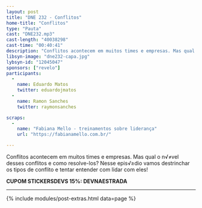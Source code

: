 ```yaml
---
layout: post
title: "DNE 232 - Conflitos"
home-title: "Conflitos"
type: "Pauta"
cast: "DNE232.mp3"
cast-length: "40038298"
cast-time: "00:40:41"
description: "Conflitos acontecem em muitos times e empresas. Mas qual o nível desses conflitos e como resolve-los? Nesse episódio vamos destrinchar os tipos de conflito e tentar entender com lidar com eles!"
libsyn-image: "dne232-capa.jpg"
lybsyn-id: "12045047"
sponsors: ["revelo"]
participants:
  -
    name: Eduardo Matos
    twitter: eduardojmatos
  -
    name: Ramon Sanches
    twitter: raymonsanches

scraps:
  -
    name: "Fabiana Mello - treinamentos sobre liderança"
    url: "https://fabianamello.com.br/"

---
```


Conflitos acontecem em muitos times e empresas. Mas qual o n√≠vel desses conflitos e como resolve-los? Nesse epis√≥dio vamos destrinchar os tipos de conflito e tentar entender com lidar com eles!

<strong>CUPOM STICKERSDEVS 15%: DEVNAESTRADA</strong>
<br>

---

{% include modules/post-extras.html data=page %}
